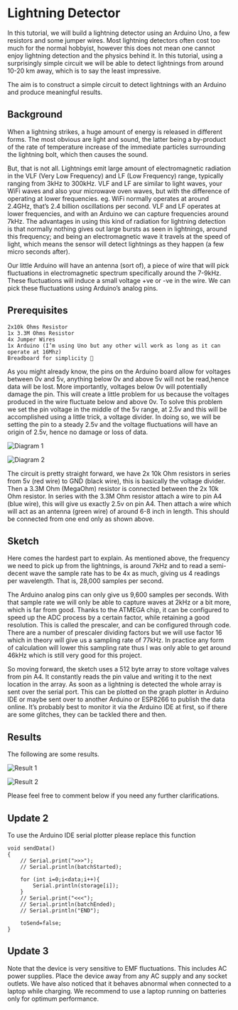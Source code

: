 Lightning Detector
==================

In this tutorial, we will build a lightning detector using an Arduino Uno, a few resistors and some jumper wires. Most lightning detectors often cost too much for the normal hobbyist, however this does not mean one cannot enjoy lightning detection and the physics behind it. In this tutorial, using a surprisingly simple circuit we will be able to detect lightnings from around 10-20 km away, which is to say the least impressive.

The aim is to construct a simple circuit to detect lightnings with an Arduino and produce meaningful results.

Background
----------

When a lightning strikes, a huge amount of energy is released in different forms. The most obvious are light and sound, the latter being a by-product of the rate of temperature increase of the immediate particles surrounding the lightning bolt, which then causes the sound. 

But, that is not all. Lightnings emit large amount of electromagnetic radiation in the VLF (Very Low Frequency) and LF (Low Frequency) range, typically ranging from 3kHz to 300kHz. VLF and LF are similar to light waves, your WiFi waves and also your microwave oven waves, but with the difference of operating at lower frequencies. eg. WiFi normally operates at around 2.4GHz, that’s 2.4 billion oscillations per second. VLF and LF operates at lower frequencies, and with an Arduino we can capture frequencies around 7kHz. The advantages in using this kind of radiation for lightning detection is that normally nothing gives out large bursts as seen in lightnings, around this frequency; and being an electromagnetic wave it travels at the speed of light, which means the sensor will detect lightnings as they happen (a few micro seconds after).

Our little Arduino will have an antenna (sort of), a piece of wire that will pick fluctuations in electromagnetic spectrum specifically around the 7-9kHz. These fluctuations will induce a small voltage +ve or -ve in the wire. We can pick these fluctuations using Arduino’s analog pins.

Prerequisites
-------------

    2x10k Ohms Resistor
    1x 3.3M Ohms Resistor
    4x Jumper Wires
    1x Arduino (I’m using Uno but any other will work as long as it can operate at 16Mhz)
    Breadboard for simplicity 🙂

As you might already know, the pins on the Arduino board allow for voltages between 0v and 5v, anything below 0v and above 5v will not be read,hence data will be lost. 
More importantly, voltages below 0v will potentially damage the pin. This will create a little problem for us because the voltages produced in the wire fluctuate below and above 0v. To solve this problem we set the pin voltage in the middle of the 5v range, at 2.5v and this will be accomplished using a little trick, a voltage divider. In doing so, we will be setting the pin to a steady 2.5v and the voltage fluctuations will have an origin of 2.5v, hence no damage or loss of data.

![Diagram 1](https://github.com/klauscam/Arduino-Lightning-Detector/blob/master/images/lightningdetector.png)

![Diagram 2](https://github.com/klauscam/Arduino-Lightning-Detector/blob/master/images/lightningdetector_schem-1-e1466701621717-768x851.png)


The circuit is pretty straight forward, we have 2x 10k Ohm resistors in series from 5v (red wire) to GND (black wire), this is basically the voltage divider. Then a 3.3M Ohm (MegaOhm) resistor is connected between the 2x 10k Ohm resistor. In series with the 3.3M Ohm resistor attach a wire to pin A4 (blue wire), this will give us exactly 2.5v on pin A4. Then attach a wire which will act as an antenna (green wire) of around 6-8 inch in length. This should be connected from one end only as shown above.

Sketch
------

Here comes the hardest part to explain. As mentioned above, the frequency we need to pick up from the lightnings, is around 7kHz and to read a semi-decent wave the sample rate has to be 4x as much, giving us 4 readings per wavelength. That is, 28,000 samples per second.

The Arduino analog pins can only give us 9,600 samples per seconds. With that sample rate we will only be able to capture waves at 2kHz or a bit more, which is far from good. Thanks to the ATMEGA chip, it can be configured to speed up the ADC process by a certain factor, while retaining a good resolution. This is called the prescaler, and can be configured through code. There are a number of prescaler dividing factors but we will use factor 16 which in theory will give us a sampling rate of 77kHz. In practice any form of calculation will lower this sampling rate thus I was only able to get around 46kHz which is still very good for this project.

So moving forward, the sketch uses a 512 byte array to store voltage valves from pin A4. It constantly reads the pin value and writing it to the next location in the array. As soon as a lightning is detected the whole array is sent over the serial port. This can be plotted on the graph plotter in Arduino IDE or maybe sent over to another Arduino or ESP8266 to publish the data online. It’s probably best to monitor it via the Arduino IDE at first, so if there are some glitches, they can be tackled there and then.

Results
-------

The following are some results.

![Result 1](https://github.com/klauscam/Arduino-Lightning-Detector/blob/master/images/lightningexmple-2.png)

![Result 2](https://github.com/klauscam/Arduino-Lightning-Detector/blob/master/images/lightningexmple-1.png)


Please feel free to comment below if you need any further clarifications.

Update 2
--------

To use the Arduino IDE serial plotter please replace this function

	void sendData()
	{
 		// Serial.print(">>>");
 		// Serial.println(batchStarted);
  		
  		for (int i=0;i<data;i++){
    		Serial.println(storage[i]);
  		}
 		// Serial.print("<<<");
 		// Serial.println(batchEnded);
 		// Serial.println("END");
  
  		toSend=false;
	}


Update 3
--------

Note that the device is very sensitive to EMF fluctuations. This includes AC power supplies. Place the device away from any AC supply and any socket outlets. We have also noticed that it behaves abnormal when connected to a laptop while charging. We recommend to use a laptop running on batteries only for optimum performance.